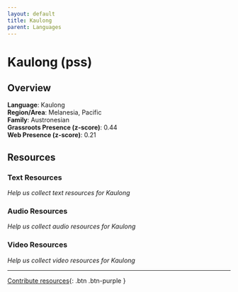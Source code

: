 ```yaml
---
layout: default
title: Kaulong
parent: Languages
---
```


# Kaulong (pss)

## Overview

**Language**: Kaulong  
**Region/Area**: Melanesia, Pacific  
**Family**: Austronesian  
**Grassroots Presence (z-score)**: 0.44  
**Web Presence (z-score)**: 0.21  

## Resources

### Text Resources
*Help us collect text resources for Kaulong*

### Audio Resources
*Help us collect audio resources for Kaulong*

### Video Resources
*Help us collect video resources for Kaulong*

---

[Contribute resources](https://forms.office.com/e/1SfLJx3u1r){: .btn .btn-purple }
